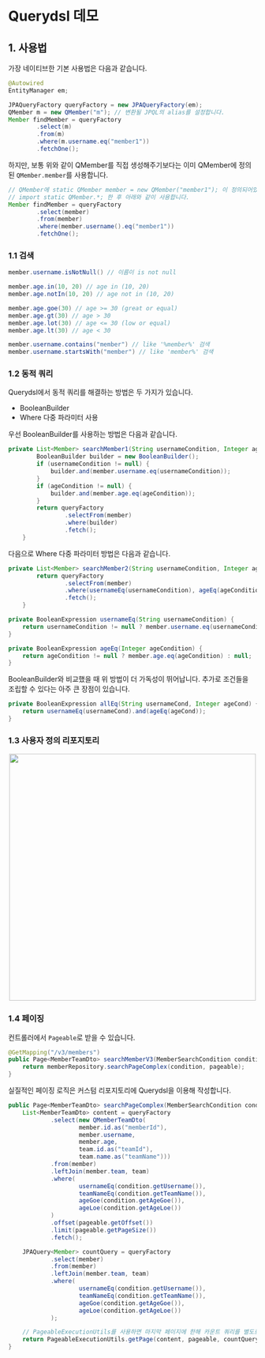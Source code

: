 # Querydsl 데모
## 1. 사용법

가장 네이티브한 기본 사용법은 다음과 같습니다. 

```java
@Autowired
EntityManager em;

JPAQueryFactory queryFactory = new JPAQueryFactory(em);
QMember m = new QMember("m"); // 변환될 JPQL의 alias를 설정합니다.
Member findMember = queryFactory
        .select(m)
        .from(m)
        .where(m.username.eq("member1"))
        .fetchOne();
```
하지만, 보통 위와 같이 QMember를 직접 생성해주기보다는 이미 QMember에 정의된 <code>QMember.member</code>를 사용합니다.
```java
// QMember에 static QMember member = new QMember("member1"); 이 정의되어있습니다.
// import static QMember.*; 한 후 아래와 같이 사용합니다.
Member findMember = queryFactory
        .select(member)
        .from(member)
        .where(member.username().eq("member1"))
        .fetchOne();
```

### 1.1 검색
```java
member.username.isNotNull() // 이름이 is not null

member.age.in(10, 20) // age in (10, 20)
member.age.notIn(10, 20) // age not in (10, 20)

member.age.goe(30) // age >= 30 (great or equal)
member.age.gt(30) // age > 30
member.age.lot(30) // age <= 30 (low or equal)
member.age.lt(30) // age < 30

member.username.contains("member") // like '%member%' 검색
member.username.startsWith("member") // like 'member%' 검색
```

### 1.2 동적 쿼리
Querydsl에서 동적 쿼리를 해결하는 방법은 두 가지가 있습니다.
- BooleanBuilder
- Where 다중 파라미터 사용

우선 BooleanBuilder를 사용하는 방법은 다음과 같습니다.
```java
private List<Member> searchMember1(String usernameCondition, Integer ageCondition) {
        BooleanBuilder builder = new BooleanBuilder();
        if (usernameCondition != null) {
            builder.and(member.username.eq(usernameCondition));
        }
        if (ageCondition != null) {
            builder.and(member.age.eq(ageCondition));
        }
        return queryFactory
                .selectFrom(member)
                .where(builder)
                .fetch();
    }
```
다음으로 Where 다중 파라미터 방법은 다음과 같습니다.
```java
private List<Member> searchMember2(String usernameCondition, Integer ageCondition) {
        return queryFactory
                .selectFrom(member)
                .where(usernameEq(usernameCondition), ageEq(ageCondition))
                .fetch();
    }

private BooleanExpression usernameEq(String usernameCondition) {
    return usernameCondition != null ? member.username.eq(usernameCondition) : null;
}

private BooleanExpression ageEq(Integer ageCondition) {
    return ageCondition != null ? member.age.eq(ageCondition) : null;
}
```
BooleanBuilder와 비교했을 때 위 방법이 더 가독성이 뛰어납니다. 추가로 조건들을 조립할 수 있다는 아주 큰 장점이 있습니다.
```java
private BooleanExpression allEq(String usernameCond, Integer ageCond) {
    return usernameEq(usernameCond).and(ageEq(ageCond));
}
```

### 1.3 사용자 정의 리포지토리
<p align="center"><img src="https://user-images.githubusercontent.com/31037742/145519432-8ba30137-c1a2-49dc-89b2-3b191e6e875e.png" width="500"></p>

### 1.4 페이징
컨트롤러에서 <code>Pageable</code>로 받을 수 있습니다.
```java
@GetMapping("/v3/members")
public Page<MemberTeamDto> searchMemberV3(MemberSearchCondition condition, Pageable pageable) {
    return memberRepository.searchPageComplex(condition, pageable);
}
```
실질적인 페이징 로직은 커스텀 리포지토리에 Querydsl을 이용해 작성합니다.
```java
public Page<MemberTeamDto> searchPageComplex(MemberSearchCondition condition, Pageable pageable) {
    List<MemberTeamDto> content = queryFactory
            .select(new QMemberTeamDto(
                    member.id.as("memberId"),
                    member.username,
                    member.age,
                    team.id.as("teamId"),
                    team.name.as("teamName")))
            .from(member)
            .leftJoin(member.team, team)
            .where(
                    usernameEq(condition.getUsername()),
                    teamNameEq(condition.getTeamName()),
                    ageGoe(condition.getAgeGoe()),
                    ageLoe(condition.getAgeLoe())
            )
            .offset(pageable.getOffset())
            .limit(pageable.getPageSize())
            .fetch();

    JPAQuery<Member> countQuery = queryFactory
            .select(member)
            .from(member)
            .leftJoin(member.team, team)
            .where(
                    usernameEq(condition.getUsername()),
                    teamNameEq(condition.getTeamName()),
                    ageGoe(condition.getAgeGoe()),
                    ageLoe(condition.getAgeLoe())
            );

    // PageableExecutionUtils를 사용하면 마지막 페이지에 한해 카운트 쿼리를 별도로 날리지 않습니다. (성능 최적화)
    return PageableExecutionUtils.getPage(content, pageable, countQuery::fetchCount);
}
```

